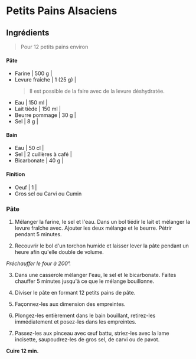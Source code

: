 # Petits Pains Alsaciens

## Ingrédients

> Pour 12 petits pains environ

#### Pâte

- Farine | 500 g |
- Levure fraîche | 1 (25 g) |
  > Il est possible de la faire avec de la levure déshydratée.
- Eau | 150 ml |
- Lait tiède | 150 ml |
- Beurre pommage | 30 g |
- Sel | 8 g |

#### Bain

- Eau | 50 cl |
- Sel | 2 cuillères à café |
- Bicarbonate | 40 g |

#### Finition

- Oeuf | 1 |
- Gros sel ou Carvi ou Cumin

### Pâte

1. Mélanger la farine, le sel et l'eau. Dans un bol tiédir le lait et mélanger la levure fraîche avec. Ajouter les deux mélange et le beurre. Pétrir pendant 5 minutes.

2. Recouvrir le bol d'un torchon humide et laisser lever la pâte pendant un heure afin qu'elle double de volume.

_Préchauffer le four à 200°._

3. Dans une casserole mélanger l'eau, le sel et le bicarbonate. Faites chauffer 5 minutes jusqu'à ce que le mélange bouillonne.

4. Diviser le pâte en formant 12 petits pains de pâte.

5. Façonnez-les aux dimension des empreintes.

6. Plongez-les entièrement dans le bain bouillant, retirez-les immédiatement et posez-les dans les empreintes.

7. Passez-les aux pinceau avec œuf battu, striez-les avec la lame incisette, saupoudrez-les de gros sel, de carvi ou de pavot.

**Cuire 12 min.**
